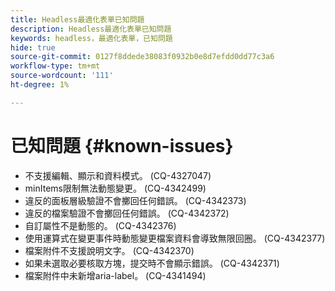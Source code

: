 ```yaml
---
title: Headless最適化表單已知問題
description: Headless最適化表單已知問題
keywords: headless，最適化表單，已知問題
hide: true
source-git-commit: 0127f8ddede38083f0932b0e8d7efdd0dd77c3a6
workflow-type: tm+mt
source-wordcount: '111'
ht-degree: 1%

---
```



# 已知問題 {#known-issues}

* 不支援編輯、顯示和資料模式。 (CQ-4327047)
* minItems限制無法動態變更。 (CQ-4342499)
* 違反的面板層級驗證不會擲回任何錯誤。 (CQ-4342373)
* 違反的檔案驗證不會擲回任何錯誤。 (CQ-4342372)
* 自訂屬性不是動態的。 (CQ-4342376)
* 使用運算式在變更事件時動態變更檔案資料會導致無限回圈。 (CQ-4342377)
* 檔案附件不支援說明文字。 (CQ-4342370)
* 如果未選取必要核取方塊，提交時不會顯示錯誤。 (CQ-4342371)
* 檔案附件中未新增aria-label。 (CQ-4341494)
